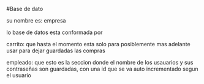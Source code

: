 #Base de dato

su nombre es: empresa

lo base de datos esta conformada por

carrito: que hasta el momento esta solo para posiblemente mas adelante usar para dejar guardadas las compras 

empleado: que esto es la seccion donde el nombre de los usauarios y sus contraseñas son guardadas, con una id que se va auto incrementado segun el usuario


